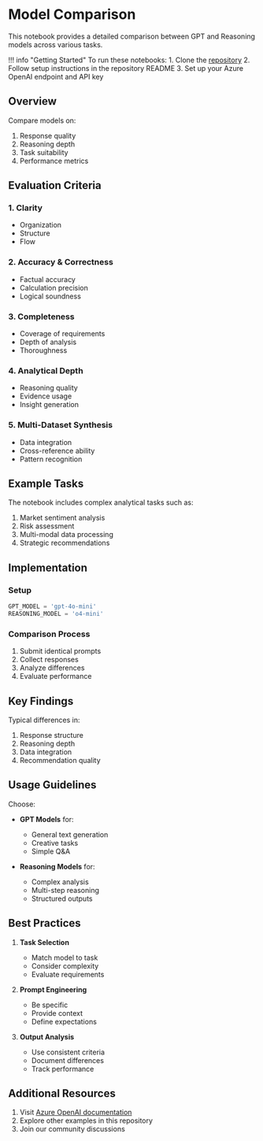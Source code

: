 # Model Comparison

This notebook provides a detailed comparison between GPT and Reasoning models across various tasks.

!!! info "Getting Started"
    To run these notebooks:
    1. Clone the [repository](https://github.com/dhangerkapil/reasoning-llms-workshop)
    2. Follow setup instructions in the repository README
    3. Set up your Azure OpenAI endpoint and API key

## Overview

Compare models on:
1. Response quality
2. Reasoning depth
3. Task suitability
4. Performance metrics

## Evaluation Criteria

### 1. Clarity
- Organization
- Structure
- Flow

### 2. Accuracy & Correctness
- Factual accuracy
- Calculation precision
- Logical soundness

### 3. Completeness
- Coverage of requirements
- Depth of analysis
- Thoroughness

### 4. Analytical Depth
- Reasoning quality
- Evidence usage
- Insight generation

### 5. Multi-Dataset Synthesis
- Data integration
- Cross-reference ability
- Pattern recognition

## Example Tasks

The notebook includes complex analytical tasks such as:
1. Market sentiment analysis
2. Risk assessment
3. Multi-modal data processing
4. Strategic recommendations

## Implementation

### Setup
```python
GPT_MODEL = 'gpt-4o-mini'
REASONING_MODEL = 'o4-mini'
```

### Comparison Process
1. Submit identical prompts
2. Collect responses
3. Analyze differences
4. Evaluate performance

## Key Findings

Typical differences in:
1. Response structure
2. Reasoning depth
3. Data integration
4. Recommendation quality

## Usage Guidelines

Choose:
- **GPT Models** for:
  - General text generation
  - Creative tasks
  - Simple Q&A

- **Reasoning Models** for:
  - Complex analysis
  - Multi-step reasoning
  - Structured outputs

## Best Practices

1. **Task Selection**
   - Match model to task
   - Consider complexity
   - Evaluate requirements

2. **Prompt Engineering**
   - Be specific
   - Provide context
   - Define expectations

3. **Output Analysis**
   - Use consistent criteria
   - Document differences
   - Track performance

## Additional Resources

1. Visit [Azure OpenAI documentation](https://learn.microsoft.com/azure/ai-services/openai/)
2. Explore other examples in this repository
3. Join our community discussions
